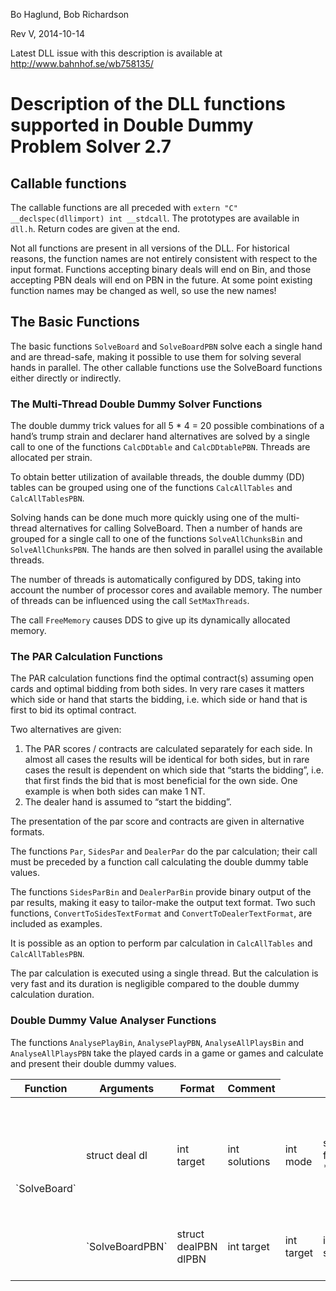 Bo Haglund, Bob Richardson

Rev V, 2014-10-14

Latest DLL issue with this description is available at http://www.bahnhof.se/wb758135/

# Description of the DLL functions supported in Double Dummy Problem Solver 2.7
## Callable functions
The callable functions are all preceded with `extern "C" __declspec(dllimport) int __stdcall`.  The prototypes are available in `dll.h`. 
Return codes are given at the end.

Not all functions are present in all versions of the DLL.  For historical reasons, the function names are not entirely consistent with respect to the input format.  Functions accepting binary deals will end on Bin, and those accepting PBN deals will end on PBN in the future.  At some point existing function names may be changed as well, so use the new names!

## The Basic Functions

The basic functions `SolveBoard` and `SolveBoardPBN` solve each a single hand and are thread-safe, making it possible to use them for solving several hands in parallel. The other callable functions use the SolveBoard functions either directly or indirectly.

### The Multi-Thread Double Dummy Solver Functions

The double dummy trick values for all 5 * 4 = 20 possible combinations of a hand’s trump strain and declarer hand alternatives are solved by a single call to one of the functions `CalcDDtable` and `CalcDDtablePBN`. Threads are allocated per strain.

To obtain better utilization of available threads, the double dummy (DD) tables can be grouped using one of the functions `CalcAllTables` and `CalcAllTablesPBN`.

Solving hands can be done much more quickly using one of the multi-thread alternatives for calling SolveBoard. Then a number of hands are grouped for a single call to one of the functions `SolveAllChunksBin` and `SolveAllChunksPBN`.  The hands are then solved in parallel using the available threads.

The number of threads is automatically configured by DDS, taking into account the number of processor cores and available memory.  The number of threads can be influenced using the call `SetMaxThreads`.

The call `FreeMemory` causes DDS to give up its dynamically allocated memory.

### The PAR Calculation Functions

The PAR calculation functions find the optimal contract(s) assuming open cards and optimal bidding from both sides. In very rare cases it matters which side or hand that starts the bidding, i.e. which side or hand that is first to bid its optimal contract.

Two alternatives are given:

1. The PAR scores / contracts are calculated separately for each side. In almost all cases the results will be identical for both sides, but in rare cases the result is dependent on which side that “starts the bidding”, i.e. that first finds the bid that is most beneficial for the own side. One example is when both sides can make 1 NT.
2. The dealer hand is assumed to “start the bidding”. 

The presentation of the par score and contracts are given in alternative formats.

The functions `Par`, `SidesPar` and `DealerPar` do the par calculation; their call must be preceded by a function call calculating the double dummy table values.

The functions `SidesParBin` and `DealerParBin` provide binary output of the par results, making it easy to tailor-make the output text format. Two such functions, `ConvertToSidesTextFormat` and `ConvertToDealerTextFormat`, are included as examples. 

It is possible as an option to perform par calculation in `CalcAllTables` and `CalcAllTablesPBN`. 

The par calculation is executed using a single thread. But the calculation is very fast and its duration is negligible compared to the double dummy calculation duration.

### Double Dummy Value Analyser Functions

The functions `AnalysePlayBin`, `AnalysePlayPBN`, `AnalyseAllPlaysBin` and `AnalyseAllPlaysPBN` take the played cards in a game or games and calculate and present their double dummy values.

<table>
<thead>
<tr>
<th>Function</th><th>Arguments</th><th>Format</th><th>Comment</th>
</tr>
</thead>
<tbody>
<tr>
<td rowspan="6">`SolveBoard`</td><td>struct deal dl</td><td>int target</td><td>int solutions</td><td>int mode</td><td>struct futureTricks *futp</td><td>int threadIndex</td><td>Binary</td><td>The most basic function, solves a single hand from the beginning or from later play</td>
</tr>
<tr>
<td rowspan="6">`SolveBoardPBN`</td><td>struct dealPBN dlPBN</td><td>int target</td><td>int target</td><td>int solutions</td><td>int mode</td><td>struct futureTricks *futp</td><td>int threadIndex</td><td rowspan="6">PBN</td><td rowspan="6">As SolveBoard, but with PBN deal format.</td>
</tr>
</tbody>
</table>